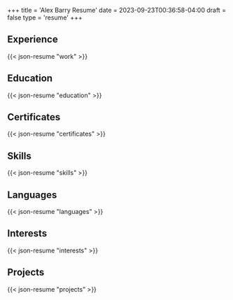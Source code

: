 +++
title = 'Alex Barry Resume'
date = 2023-09-23T00:36:58-04:00
draft = false
type = 'resume'
+++

## Experience

{{< json-resume "work" >}}

## Education

{{< json-resume "education" >}}

## Certificates

{{< json-resume "certificates" >}}

## Skills

{{< json-resume "skills" >}}

## Languages

{{< json-resume "languages" >}}

## Interests

{{< json-resume "interests" >}}

## Projects

{{< json-resume "projects" >}}

